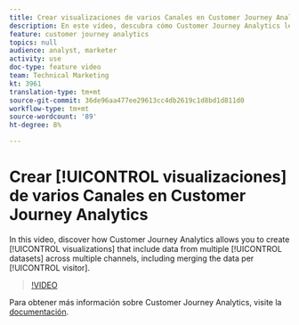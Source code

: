 ```yaml
---
title: Crear visualizaciones de varios Canales en Customer Journey Analytics
description: En este vídeo, descubra cómo Customer Journey Analytics le permite crear visualizaciones que incluyen datos de varios conjuntos de datos en varios canales, incluida la combinación de datos por visitante.
feature: customer journey analytics
topics: null
audience: analyst, marketer
activity: use
doc-type: feature video
team: Technical Marketing
kt: 3961
translation-type: tm+mt
source-git-commit: 36de96aa477ee29613cc4db2619c1d8bd1d811d0
workflow-type: tm+mt
source-wordcount: '89'
ht-degree: 8%

---
```



# Crear [!UICONTROL visualizaciones] de varios Canales en Customer Journey Analytics

In this video, discover how Customer Journey Analytics allows you to create [!UICONTROL visualizations] that include data from multiple [!UICONTROL datasets] across multiple channels, including merging the data per [!UICONTROL visitor].

>[!VIDEO](https://video.tv.adobe.com/v/31771/?quality=12)

Para obtener más información sobre Customer Journey Analytics, visite la [documentación](https://docs.adobe.com/content/help/es-ES/analytics-platform/using/cja-landing.html).
